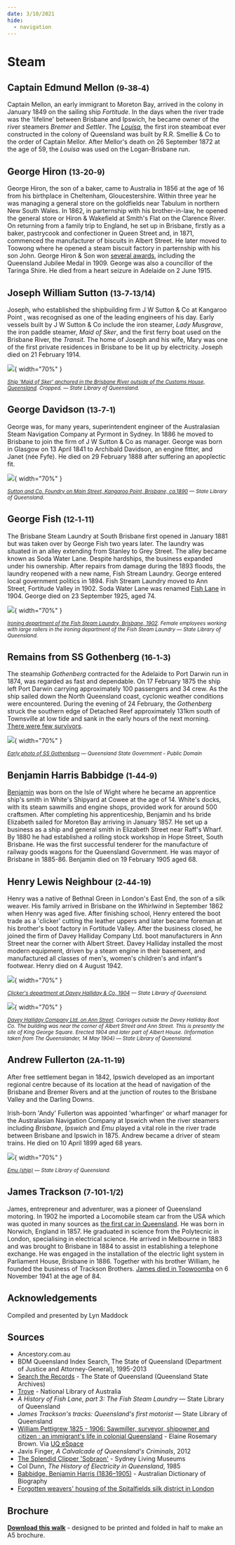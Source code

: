 ```yaml
---
date: 3/10/2021
hide:
  - navigation
---
```


# Steam 

<!-- 

???+ directions "Directions" 

    Starting point
    Walking directions to first headstone... is the grave of...
    
    ![](../assets/404.png){ width="15%" }

-->

## Captain Edmund Mellon <small>(9‑38‑4)</small>

Captain Mellon, an early immigrant to Moreton Bay, arrived in the colony in January 1849 on the sailing ship *Fortitude*. In the days when the river trade was the 'lifeline' between Brisbane and Ipswich, he became owner of the river steamers *Bremer* and *Settler*. The *[Louisa](https://www.flickr.com/photos/queenslandstatearchives/30922853551)*, the first iron steamboat ever constructed in the colony of Queensland was built by R.R. Smellie & Co to the order of Captain Mellor. After Mellor's death on 26 September 1872 at the age of 59, the *Louisa* was used on the Logan-Brisbane run. 

<!-- 
??? directions "Directions" 

    Walking directions to next headstone... is the grave of...
    
    ![](../assets/404.png){ width="15%" }

-->

## George Hiron <small>(13‑20‑9)</small>

George Hiron, the son of a baker, came to Australia in 1856 at the age of 16 from his birthplace in Cheltenham, Gloucestershire. Within three year he was managing a general store on the goldfields near Tabulum in northern New South Wales. In 1862, in parternship with his brother-in-law, he opened the general store or Hiron & Wakefield at Smith's Flat on the Clarence River. On returning from a family trip to England, he set up in Brisbane, firstly as a baker, pastrycook and confectioner in Queen Street and, in 1871, commenced the manufacturer of biscuits in Albert Street. He later moved to Toowong where he opened a steam biscuit factory in parternship with his son John. George Hiron & Son won [several awards](https://trove.nla.gov.au/newspaper/article/19295572/1547991), including the Queensland Jubilee Medal in 1909. George was also a councillor of the Taringa Shire. He died from a heart seizure in Adelaide on 2 June 1915. 

## Joseph William Sutton <small>(13‑7‑13/14)</small>

Joseph, who established the shipbuilding firm J W Sutton & Co at Kangaroo Point , was recognised as one of the leading engineers of his day. Early vessels built by J W Sutton & Co include the iron steamer, *Lady Musgrave*, the iron paddle steamer, *Maid of Sker*, and the first ferry boat used on the Brisbane River, the *Transit*. The home of Joseph and his wife, Mary was one of the first private residences in Brisbane to be lit up by electricity. Joseph died on 21 February 1914. 

![](../assets/maid-of-sker-ship.jpg){ width="70%" }  

*<small>[Ship 'Maid of Sker' anchored in the Brisbane River outside of the Customs House, Queensland](http://onesearch.slq.qld.gov.au/permalink/f/1upgmng/slq_alma21256762780002061). Cropped. — State Library of Queensland.</small>*

## George Davidson <small>(13‑7‑1)</small>

George was, for many years, superintendent engineer of the Australasian Steam Navigation Company at Pyrmont in Sydney. In 1886 he moved to Brisbane to join the firm of J W Sutton & Co as manager. George was born in Glasgow on 13 April 1841 to Archibald Davidson, an engine fitter, and Janet (née Fyfe). He died on 29 February 1888 after suffering an apoplectic fit.

![](../assets/sutton-and-co.jpg){ width="70%" }  

*<small>[Sutton and Co. Foundry on Main Street, Kangaroo Point, Brisbane, ca.1890](http://onesearch.slq.qld.gov.au/permalink/f/1upgmng/slq_alma21220296230002061) — State Library of Queensland.</small>*

## George Fish <small>(12‑1‑11)</small>

The Brisbane Steam Laundry at South Brisbane first opened in January 1881 but was taken over by George Fish two years later. The laundry was situated in an alley extending from Stanley to Grey Street. The alley became known as Soda Water Lane. Despite hardships, the business expanded under his ownership. After repairs from damage during the 1893 floods, the laundry reopened with a new name, Fish Stream Laundry. George entered local government politics in 1894. Fish Stream Laundry moved to Ann Street, Fortitude Valley in 1902. Soda Water Lane was renamed [Fish Lane](https://explorefishlane.com.au) in 1904. George died on 23 September 1925, aged 74. 

![](../assets/ironing-department-fish-steam-laundry.jpg){ width="70%" }  

*<small>[Ironing department of the Fish Steam Laundry, Brisbane, 1902](http://onesearch.slq.qld.gov.au/permalink/f/1upgmng/slq_alma21220102730002061). Female employees working with large rollers in the ironing department of the Fish Steam Laundry — State Library of Queensland.</small>*

## Remains from SS Gothenberg <small>(16‑1‑3)</small>

The steamship *Gothenberg* contracted for the Adelaide to Port Darwin run in 1874, was regarded as fast and dependable. On 17 February 1875 the ship left Port Darwin carrying approximately 100 passengers and 34 crew. As the ship sailed down the North Queensland coast, cyclonic weather conditions were encountered. During the evening of 24 February, the *Gothenberg*  struck the southern edge of Detached Reef approximately 131km south of Townsville at low tide and sank in the early hours of the next morning. [There were few survivors](https://trove.nla.gov.au/newspaper/article/1395449?searchTerm=GOTHENBERG).

![](../assets/ss-gothenburg.jpg){ width="70%" }  

*<small>[Early photo of SS Gothenburg](https://en.wikipedia.org/wiki/File:SS_Gothenburg.jpg) — Queensland State Government - Public Domain</small>*

## Benjamin Harris Babbidge <small>(1‑44‑9)</small>

[Benjamin](https://adb.anu.edu.au/biography/babbidge-benjamin-harris-42) was born on the Isle of Wight where he became an apprentice ship's smith in White's Shipyard at Cowee at the age of 14. White's docks, with its steam sawmills and engine shops, provided work for around 500 craftsmen. After completing his apprenticeship, Benjamin and hs bride Elizabeth sailed for Moreton Bay arriving in January 1857. He set up a business as a ship and general smith in Elizabeth Street near Raff's Wharf. By 1880 he had established a rolling stock workshop in Hope Street, South Brisbane. He was the first successful tenderer for the manufacture of railway goods wagons for the Queensland Government. He was mayor of Brisbane in 1885-86. Benjamin died on 19 February 1905 aged 68.  


## Henry Lewis Neighbour <small>(2‑44‑19)</small>

Henry was a native of Bethnal Green in London's East End, the son of a silk weaver. His family arrived in Brisbane on the *Whirlwind* in September 1862 when Henry was aged five. After finishing school, Henry entered the boot trade as a 'clicker' cutting the leather uppers and later became foreman at his brother's boot factory in Fortitude Valley. After the business closed, he joined the firm of Davey Halliday Company Ltd. boot manufacturers in Ann Street near the corner with Albert Street. Davey Halliday installed the most modern equipment, driven by a steam engine in their basement, and manufactured all classes of men's, women's children's and infant's footwear. Henry died on 4 August 1942. 

![](../assets/clickers-davey-halliday.jpg){ width="70%" }  

*<small>[Clicker's department at Davey Halliday & Co, 1904](http://onesearch.slq.qld.gov.au/permalink/f/1upgmng/slq_digitool430702) — State Library of Queensland.</small>*


![](../assets/davey-halliday-building.jpg){ width="70%" }  

*<small>[Davey Halliday Company Ltd. on Ann Street](http://onesearch.slq.qld.gov.au/permalink/f/1upgmng/slq_alma21220086350002061). Carriages outside the Davey Halliday Boot Co. The building was near the corner of Albert Street and Ann Street. This is presently the site of King George Square. Erected 1904 and later part of Albert House. (Information taken from The Queenslander, 14 May 1904) — State Library of Queensland.</small>*


## Andrew Fullerton <small>(2A‑11‑19)</small>

After free settlement began in 1842, Ipswich developed as an important regional centre because of its location at the head of navigation of the Brisbane and Bremer Rivers and at the junction of routes to the Brisbane Valley and the Darling Downs.

Irish-born 'Andy' Fullerton was appointed 'wharfinger' or wharf manager for the Australasian Navigation Company at Ipswich when the river steamers including *Brisbane*, *Ipswich* and *Emu* played a vital role in the river trade between Brisbane and Ipswich in 1875. Andrew became a driver of steam trains. He died on 10 April 1899 aged 68 years. 

![](../assets/emu-ship.jpg){ width="70%" }  

*<small>[Emu (ship)](http://onesearch.slq.qld.gov.au/permalink/f/1upgmng/slq_alma21220199170002061) — State Library of Queensland.</small>*

## James Trackson <small>(7‑101‑1/2)</small>

James, entrepreneur and adventurer, was a pioneer of Queensland motoring. In 1902 he imported a Locomobile steam car from the USA which was quoted in many sources as [the first car in Queensland](https://www.slq.qld.gov.au/blog/james-tracksons-tracks-queenslands-first-motorist). He was born in Norwich, England in 1857. He graduated in science from the Polytecnic in London, specialising in electrical science. He arrived in Melbourne in 1883 and was brought to Brisbane in 1884 to assist in establishing a telephone exchange. He was engaged in the installation of the electric light system in Parliament House, Brisbane in 1886. Together with his brother William, he founded the business of Trackson Brothers. [James died in Toowoomba](https://trove.nla.gov.au/newspaper/article/172346702) on 6 November 1941 at the age of 84.

## Acknowledgements

Compiled and presented by Lyn Maddock

## Sources

- Ancestory.com.au
- BDM Queensland Index Search, The State of Queensland (Department of Justice and Attorney-General), 1995-2013
- [Search the Records](https://www.qld.gov.au/recreation/arts/heritage/archives/search-the-records) - The State of Queensland (Queensland State Archives)
- [Trove](https://trove.nla.gov.au) - National Library of Australia
- *A History of Fish Lane, part 3: The Fish Steam Laundry* — State Library of Queensland 
- *James Trackson's tracks: Queensland's first motorist* — State Library of Queensland
- [William Pettigrew 1825 - 1906: Sawmiller, surveyor, shipowner and citizen : an immigrant's life in colonial Queensland](../assets/documents/William-Pettigrew-1825-1906.pdf) - Elaine Rosemary Brown. Via [UQ eSpace](https://espace.library.uq.edu.au/view/UQ:189814)
- Javis Finger, *A Calvalcade of Queensland's Criminals*, 2012
- [The Splendid Clipper 'Sobraon'](https://sydneylivingmuseums.com.au/stories/splendid-clipper-sobraon) - Sydney Living Museums 
- Col Dunn, *The History of Electricity in Queensland*, 1985
- [Babbidge, Benjamin Harris (1836–1905)](https://adb.anu.edu.au/biography/babbidge-benjamin-harris-42) - Australian Dictionary of Biography
- [Forgotten weavers' housing of the Spitalfields silk district in London](https://www.family-tree.co.uk/how-to-guides/forgotten-weavers-housing-of-the-spitalfields-silk-district-in-london/)


<div class="noprint" markdown="1">

## Brochure

**[Download this walk](../assets/guides/printers.pdf)** - designed to be printed and folded in half to make an A5 brochure.

</div>
